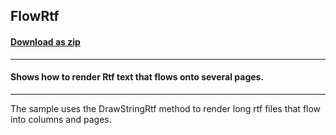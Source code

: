 ## FlowRtf
#### [Download as zip](https://minhaskamal.github.io/DownGit/#/home?url=https://github.com/GrapeCity/ComponentOne-WinForms-Samples/tree/master/NetFramework\Pdf\CS\FlowRtf)
____
#### Shows how to render Rtf text that flows onto several pages.
____
The sample uses the DrawStringRtf method to render long rtf files that flow into columns and pages. 